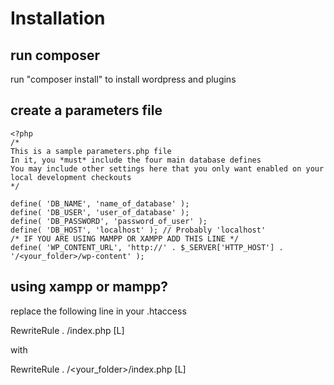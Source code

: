 # Installation

## run composer

run "composer install" to install wordpress and plugins

## create a parameters file

```
<?php
/*
This is a sample parameters.php file
In it, you *must* include the four main database defines
You may include other settings here that you only want enabled on your local development checkouts
*/

define( 'DB_NAME', 'name_of_database' );
define( 'DB_USER', 'user_of_database' );
define( 'DB_PASSWORD', 'password_of_user' );
define( 'DB_HOST', 'localhost' ); // Probably 'localhost'
/* IF YOU ARE USING MAMPP OR XAMPP ADD THIS LINE */
define( 'WP_CONTENT_URL', 'http://' . $_SERVER['HTTP_HOST'] . '/<your_folder>/wp-content' );
```

## using xampp or mampp?
replace the following line in your .htaccess

RewriteRule . /index.php [L]

with 

RewriteRule . /<your_folder>/index.php [L]
